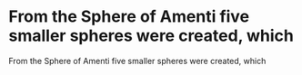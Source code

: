 # From the Sphere of Amenti five smaller spheres were created, which

From the Sphere of Amenti five smaller spheres were created, which